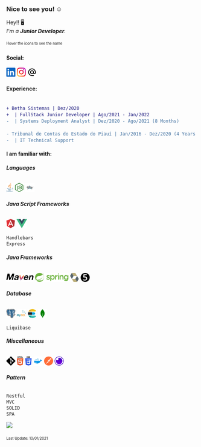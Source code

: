 ### Nice to see you! ☺️

<!--Resume-->

Hey!! 🖥️ <br>
 _I'm a **Junior Developer**._
 
<sup><sub> Hover the icons to see the name </sup></sub>
 
 <!--Contact-->
#### Social:
<a href="https://www.linkedin.com/in/shander-andrade-335282195/" target="_blank"><img title="Linkedin" src=".\svgs\linkedin.svg"></a>
<a href="https://www.instagram.com/shander_bonorino" target="_blank"><img title="Instagram" src=".\svgs\instagram.svg"></a>
<a href="mailto:s.hander8910@hotmail.com"><img title="E-mail" src=".\svgs\email.svg"></a>


#### Experience:
```diff

+ Betha Sistemas | Dez/2020
+  | FullStack Junior Developer | Ago/2021 - Jan/2022
-  | Systems Deployment Analyst | Dez/2020 - Ago/2021 (8 Months)

- Tribunal de Contas do Estado do Piauí | Jan/2016 - Dez/2020 (4 Years 11 Months)
-  | IT Technical Support

```


<!--Knowledge-->
#### I am familiar with:

###### **Languages**
<a><img title="JAVA" src=".\svgs\java.svg"></a>
<a><img title="Node.JS" src=".\svgs\node.svg"></a>
<a><img title="Groovy" src=".\svgs\groovy.svg"></a>

###### **Java Script Frameworks**
<a><img title="AngularJS" src=".\svgs\angularJS.svg"></a>
<a><img title="Vue.JS" src=".\svgs\vue.svg"></a>
```
Handlebars
Express
```


###### **Java Frameworks**
<a><img title="Maven" src=".\svgs\maven.svg"></a>
<a><img title="Spring" src=".\svgs\spring.svg"></a>
<a><img title="Hibernate" src=".\svgs\hibernate.svg"></a>
<a><img title="Junit" src=".\svgs\junit.svg"></a>

###### **Database**
<a><img title="PostgreSQL" src=".\svgs\postgres.svg"></a>
<a><img title="MySQL" src=".\svgs\mysql.svg"></a>
<a><img title="Elastic Search" src=".\svgs\elasticsearch.svg"></a>
<a><img title="MongoDB" src=".\svgs\mongodb.svg"></a>
```
Liquibase
```

###### **Miscellaneous**
<a><img title="Git" src=".\svgs\git.svg"></a>
<a><img title="HTML" src=".\svgs\html.svg"></a>
<a><img title="CSS" src=".\svgs\css.svg"></a>
<a><img title="Docker" src=".\svgs\docker.svg"></a>
<a><img title="Postman" src=".\svgs\postman.svg"></a>
<a><img title="Insomnia" src=".\svgs\insomnia.svg"></a>

###### **Pattern**
```
Restful
MVC
SOLID
SPA
```










<!--Languages Usage-->
<img src="https://github-readme-stats.vercel.app/api/top-langs/?username=ShanderB&layout=compact">

<sup><sub> Last Update: 10/01/2021 </sup></sub>
